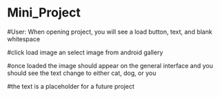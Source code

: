 # Mini_Project

#User: When opening project, you will see a load button, text, and blank whitespace

#click load image an select image from android gallery

#once loaded the image should appear on the general interface and you should see the text change to either cat, dog, or you

#the text is a placeholder for a future project